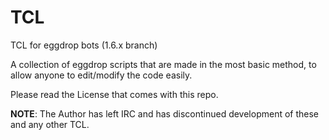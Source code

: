# TCL
TCL for eggdrop bots (1.6.x branch)

A collection of eggdrop scripts that are made in the most basic method, to allow anyone to edit/modify the code easily.

Please read the License that comes with this repo.

<b>NOTE</b>: The Author has left IRC and has discontinued development of these and any other TCL.
